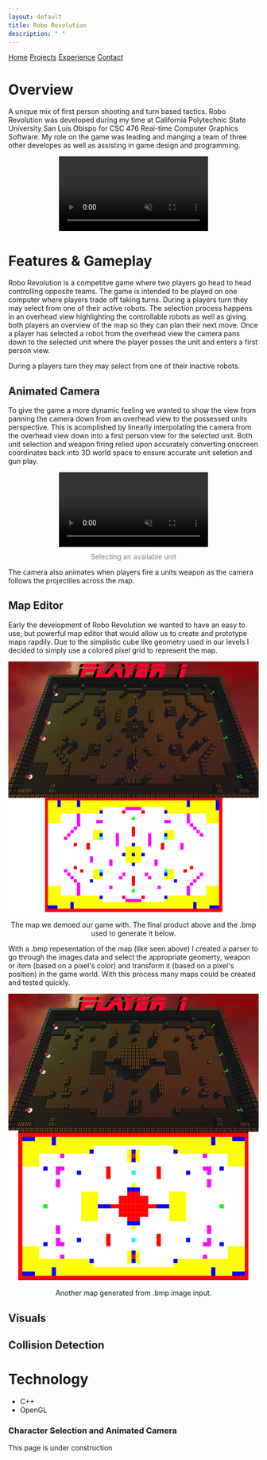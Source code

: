 ```yaml
---
layout: default
title: Robo Revolution
description: " "
---
```


<div class="navigation-container">
    <div class="navigation">
            <a href="../../">Home</a>
            <a href="../projects.html">Projects</a>
            <a href="../experience.html">Experience</a>
            <a href="../contact.html">Contact</a>
    </div>
</div>

# Overview
A unique mix of first person shooting and turn based tactics. Robo Revolution was developed during my time at California Polytechnic State University San Luis Obispo for CSC 476 Real-time Computer Graphics Software. My role on the game was leading and manging a team of three other developes as well as assisting in game design and programming.<br>

<div style="text-align: center;">
    <video class="img-body" controls loop muted>
        <source src="../.././assets/media/robo_revolution_teaser.mp4" type="video/mp4">
    </video>
</div>

# Features & Gameplay
Robo Revolution is a competitve game where two players go head to head controlling opposite teams. The game is intended to be played on one computer where players trade off taking turns. During a players turn they may select from one of their active robots. The selection process happens in an overhead view highlighting the controllable robots as well as giving both players an overview of the map so they can plan their next move. Once a player has selected a robot from the overhead view the camera pans down to the selected unit where the player posses the unit and enters a first person view.<br>

During a players turn they may select from one of their inactive robots.
## Animated Camera
To give the game a more dynamic feeling we wanted to show the view from panning the camera down from an overhead view to the possessed units perspective. This is acomplished by linearly interpolating the camera from the overhead view down into a first person view for the selected unit. Both unit selection and weapon firing relied upon accurately converting onscreen coordinates back into 3D world space to ensure accurate unit seletion and gun play.<br>
<div style="text-align: center;">
    <video class="img-body" controls loop muted>
        <source src="../.././assets/media/robo_revolution_character_select.mp4" type="video/mp4">
    </video>
    <p style="color: gray; margin-top: 8px;">Selecting an available unit</p>
</div>
The camera also animates when players fire a units weapon as the camera follows the projectiles across the map.<br>

## Map Editor
Early the development of Robo Revolution we wanted to have an easy to use, but powerful map editor that would allow us to create and prototype maps rapdily. Due to the simplistic cube like geometry used in our levels I decided to simply use a colored pixel grid to represent the map.<br>

<div style="text-align: center;">
    <img src="../.././assets/media/robo_revolution_map1.png" alt="Robo Revolution Map 1" class="img-body">
    <p class="img-sub-text">The map we demoed our game with. The final product above and the .bmp used to generate it below.</p>
</div>

With a .bmp repesentation of the map (like seen above) I created a parser to go through the images data and select the appropriate geomerty, weapon or item (based on a pixel's color) and transform it (based on a pixel's position) in the game world. With this process many maps could be created and tested quickly.<br>

<div style="text-align: center;">
    <img src="../.././assets/media/robo_revolution_map2.png" alt="Robo Revolution Map 2" class="img-body">
    <p class="img-sub-text">Another map generated from .bmp image input.</p>
</div>

## Visuals

## Collision Detection

# Technology
- C++
- OpenGL
### Character Selection and Animated Camera
This page is under construction<br>
